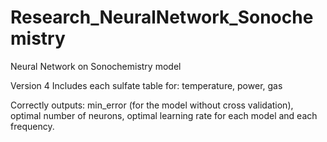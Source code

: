 # Research_NeuralNetwork_Sonochemistry
Neural Network on Sonochemistry model

Version 4
Includes each sulfate table for:
  temperature, 
  power, 
  gas
  
Correctly outputs: 
  min_error (for the model without cross validation), 
  optimal number of neurons, 
  optimal learning rate for each model and each frequency.
